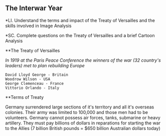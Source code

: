 ## The Interwar Year

*LI. Understand the terms and impact of the Treaty of Versailles and the skills involved in Image Analysis

*SC. Complete questions on the Treaty of Versailles and a brief Cartoon Analysis


**The Treaty of Versailles

*In 1919 at the Paris Peace Conference the winners of the war (32 country's leaders) met to plan rebuilding Europe*

	David Lloyd George - Britain 
	Woodrow Wilson - USA 
	George Clemenceau - France 
	Vittorio Orlando - Italy

**Terms of Treaty

Germany surrendered large sections of it's territory and all it's overseas colonies. Their army was limited to 100,000 and those men had to be volunteers. Germany cannot possess air forces, tanks, submarine or heavy artillery. They must pay billions of dollars in reparations for starting the war to the Allies (7 billion British pounds = $650 billion Australian dollars today)